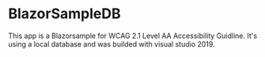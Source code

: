 # BlazorSampleDB
This app is a Blazorsample for WCAG 2.1 Level AA Accessibility Guidline.
It's using a local database and was builded with visual studio 2019.
